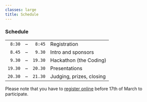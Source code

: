 ```yaml
---
classes: large
title: Schedule
---
```


<section class="full-width" markdown="1">

### Schedule

|         |     |         |              |
|--------:|:---:|--------:|:-------------|
| `8:30`  | –   |  `8:45` | Registration |
| `8.45`  | –   |  `9.30` | Intro and sponsors |
| `9.30`  | –   | `19.30` | Hackathon (the Coding) |
| `19.30` | –   | `20.30` | Presentations |
| `20.30` | –   | `21.30` | Judging, prizes, closing |

Please note that you have to [register online](https://goo.gl/forms/67DeV5SXL0Pl24403) before 17th of March to participate.

</section>
